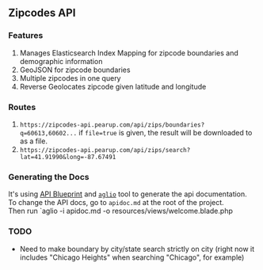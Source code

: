 ## Zipcodes API

### Features
1. Manages Elasticsearch Index Mapping for zipcode boundaries and demographic information
2. GeoJSON for zipcode boundaries
3. Multiple zipcodes in one query
4. Reverse Geolocates zipcode given latitude and longitude

### Routes
1. `https://zipcodes-api.pearup.com/api/zips/boundaries?q=60613,60602...`  if `file=true` is given, the result will be downloaded to as a file.
2. `https://zipcodes-api.pearup.com/api/zips/search?lat=41.91990&long=-87.67491`

### Generating the Docs
It's using [API Blueprint](https://apiblueprint.org/) and [`aglio`](https://github.com/danielgtaylor/aglio) tool to generate the api documentation.  
To change the API docs, go to `apidoc.md` at the root of the project.  
Then run `aglio -i apidoc.md -o resources/views/welcome.blade.php

### TODO
* Need to make boundary by city/state search strictly on city (right now it includes "Chicago Heights" when searching "Chicago", for example)

